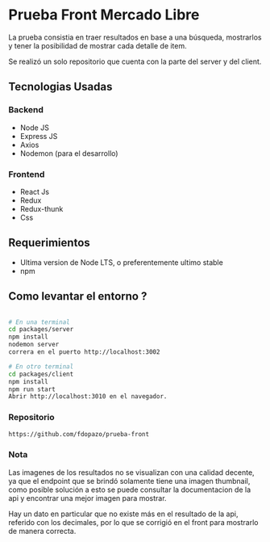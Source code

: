 # Prueba Front Mercado Libre

> 

La prueba consistia en traer resultados en base a una búsqueda, mostrarlos y tener la posibilidad de mostrar cada detalle de item.

Se realizó un solo repositorio que cuenta con la parte del server y del client.

## Tecnologias Usadas

### Backend

- Node JS
- Express JS
- Axios
- Nodemon (para el desarrollo)

### Frontend

- React Js
- Redux
- Redux-thunk
- Css

## Requerimientos

- Ultima version de Node LTS, o preferentemente ultimo stable
- npm 


## Como levantar el entorno ?

```Bash

# En una terminal
cd packages/server
npm install
nodemon server
correra en el puerto http://localhost:3002

# En otro terminal
cd packages/client
npm install
npm run start
Abrir http://localhost:3010 en el navegador.
```

### Repositorio

```sh
https://github.com/fdopazo/prueba-front
```

### Nota

Las imagenes de los resultados no se visualizan con una calidad decente, ya que el endpoint que se brindó solamente tiene una imagen thumbnail, como posible solución a esto se puede consultar la documentacion de la api y encontrar una mejor imagen para mostrar.

Hay un dato en particular que no existe más en el resultado de la api, referido con los decimales, por lo que se corrigió en el front para mostrarlo de manera correcta.
